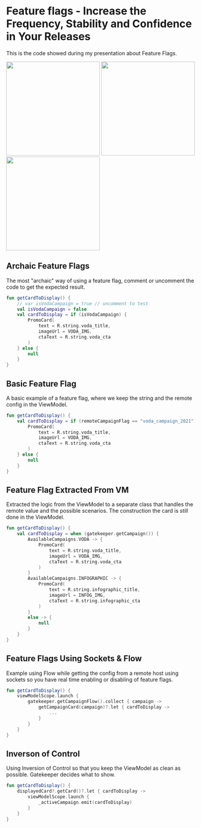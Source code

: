 # Feature flags - Increase the Frequency, Stability and Confidence in Your Releases

This is the code showed during my presentation about Feature Flags.

[<img src="https://user-images.githubusercontent.com/4348190/201528860-d1b7bbdf-53ac-4f77-9b63-89d60de079b7.png" width="250"/>](voda_campaign.png)
[<img src="https://user-images.githubusercontent.com/4348190/201528857-5ea79656-2e72-4999-b11c-beda2bae04a9.png" width="250"/>](card_campaign.png)
[<img src="https://user-images.githubusercontent.com/4348190/201528859-52b9fea2-4df6-45ea-b241-7aac122dba80.png" width="250"/>](infographic_campaign.png)

## Archaic Feature Flags
The most "archaic" way of using a feature flag, comment or uncomment the code to get the expected result.
```Kotlin
fun getCardToDisplay() {
    // var isVodaCampaign = true // uncomment to test
    val isVodaCampaign = false
    val cardToDisplay = if (isVodaCampaign) {
        PromoCard(
            text = R.string.voda_title,
            imageUrl = VODA_IMG,
            ctaText = R.string.voda_cta
        )
    } else {
        null
    }
}
```

## Basic Feature Flag
A basic example of a feature flag, where we keep the string and the remote config in the ViewModel.
```Kotlin
fun getCardToDisplay() {
    val cardToDisplay = if (remoteCampaignFlag == "voda_campaign_2021") {
        PromoCard(
            text = R.string.voda_title,
            imageUrl = VODA_IMG,
            ctaText = R.string.voda_cta
        )
    } else {
        null
    }
}
```


## Feature Flag Extracted From VM
Extracted the logic from the ViewModel to a separate class that handles the remote value and the possible scenarios. The construction the card is still done in the ViewModel.
```Kotlin
fun getCardToDisplay() {
    val cardToDisplay = when (gatekeeper.getCampaign()) {
        AvailableCampaigns.VODA -> {
            PromoCard(
                text = R.string.voda_title,
                imageUrl = VODA_IMG,
                ctaText = R.string.voda_cta
            )
        }
        AvailableCampaigns.INFOGRAPHIC -> {
            PromoCard(
                text = R.string.infographic_title,
                imageUrl = INFOG_IMG,
                ctaText = R.string.infographic_cta
            )
        }
        else -> {
            null
        }
    }
}
```

## Feature Flags Using Sockets & Flow
Example using Flow while getting the config from a remote host using sockets so you have real time enabling or disabling of feature flags. 
```Kotlin
fun getCardToDisplay() {
    viewModelScope.launch {
        gatekeeper.getCampaignFlow().collect { campaign ->
            getCampaignCard(campaign)?.let { cardToDisplay ->
                ...
            }
        }
    }
}
```

## Inverson of Control
Using Inversion of Control so that you keep the ViewModel as clean as possible. Gatekeeper decides what to show.
```Kotlin
fun getCardToDisplay() {
    displayedCard?.getCard()?.let { cardToDisplay ->
        viewModelScope.launch {
            _activeCampaign.emit(cardToDisplay)
        }
    }
}
```
